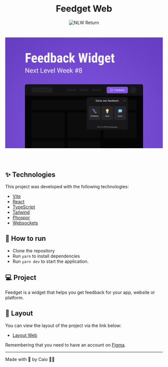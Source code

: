 <h1 align="center">Feedget Web</h1>

<p align="center">
  <img src="https://img.shields.io/static/v1?label=NLW&message=Return&color=8257E5&labelColor=000000" alt="NLW Return" />
</p>

<h1 align="center">
    <img alt="Feedget" src=".github/cover.png" />
</h1>

<br>

## ✨ Technologies

This project was developed with the following technologies:

- [Vite](https://vitejs.dev/)
- [React](https://reactjs.org)
- [TypeScript](https://www.typescriptlang.org/)
- [Tailwind](https://tailwindcss.com/)
- [Phospor](https://phosphoricons.com/)
- [Websockets](https://socket.io/)

## 🚀 How to run

- Clone the repository
- Run `yarn` to install dependencies
- Run `yarn dev` to start the application.

## 💻 Project

Feedget is a widget that helps you get feedback for your app, website or platform.

## 🔖 Layout

You can view the layout of the project via the link below:

- [Layout Web](https://www.figma.com/community/file/1102912516166573468/Feedback-Widget) 

Remembering that you need to have an account on [Figma](http://figma.com/).

---

Made with 💜 by Caio 👋🏻
